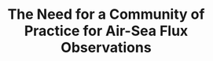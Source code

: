 ---
title: "The Need for a Community of Practice for Air-Sea Flux Observations"
citation: "Gutiérrez-Loza, L., Cronin, M.F., Marandino, C., Swart, S., Bourassa, M.A., **du Plessis, M.D.,** Edholm, J.M., Fairall, C.W., Gille, S.T., Karstensen, J. and Looney, L.B., 2024. The Need for a Community of Practice for Air-Sea Flux Observations. Marine Technology Society Journal, 58(1-2), pp.20-25."
doi: "https://doi.org/10.4031/MTSJ.58.1.3" 
category: manuscripts
---